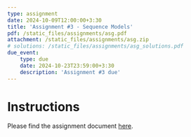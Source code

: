 ```yaml
---
type: assignment
date: 2024-10-09T12:00:00+3:30
title: 'Assignment #3 - Sequence Models'
pdf: /static_files/assignments/asg.pdf
attachment: /static_files/assignments/asg.zip
# solutions: /static_files/assignments/asg_solutions.pdf
due_event:
    type: due
    date: 2024-10-23T23:59:00+3:30
    description: 'Assignment #3 due'
---
```


# Instructions

Please find the assignment document [here](/static_files/assignments/asg.pdf).